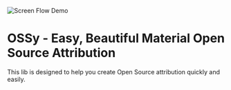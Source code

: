 ![Screen Flow Demo](https://github.com/mwolfson/ossy/blob/master/art/appdemo1.gif)

OSSy - Easy, Beautiful Material Open Source Attribution
=======================================================

This lib is designed to help you create Open Source attribution quickly and easily.
